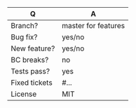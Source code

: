 | Q             | A
| ------------- | ---
| Branch?       | master for features
| Bug fix?      | yes/no
| New feature?  | yes/no <!-- don't forget to update CHANGELOG.md files -->
| BC breaks?    | no
| Tests pass?   | yes    <!-- please add some, will be required by reviewers -->
| Fixed tickets | #...   <!-- #-prefixed issue number(s), if any -->
| License       | MIT

<!--
- Please fill in this template according to the PR you're about to submit.
- Replace this comment by a description of what your PR is solving.
- This will help people understand your PR and can be used as a start of the Doc PR.
-->
